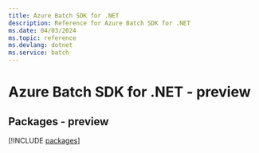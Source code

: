 ```yaml
---
title: Azure Batch SDK for .NET
description: Reference for Azure Batch SDK for .NET
ms.date: 04/03/2024
ms.topic: reference
ms.devlang: dotnet
ms.service: batch
---
```

# Azure Batch SDK for .NET - preview
## Packages - preview
[!INCLUDE [packages](batch-index.md)]